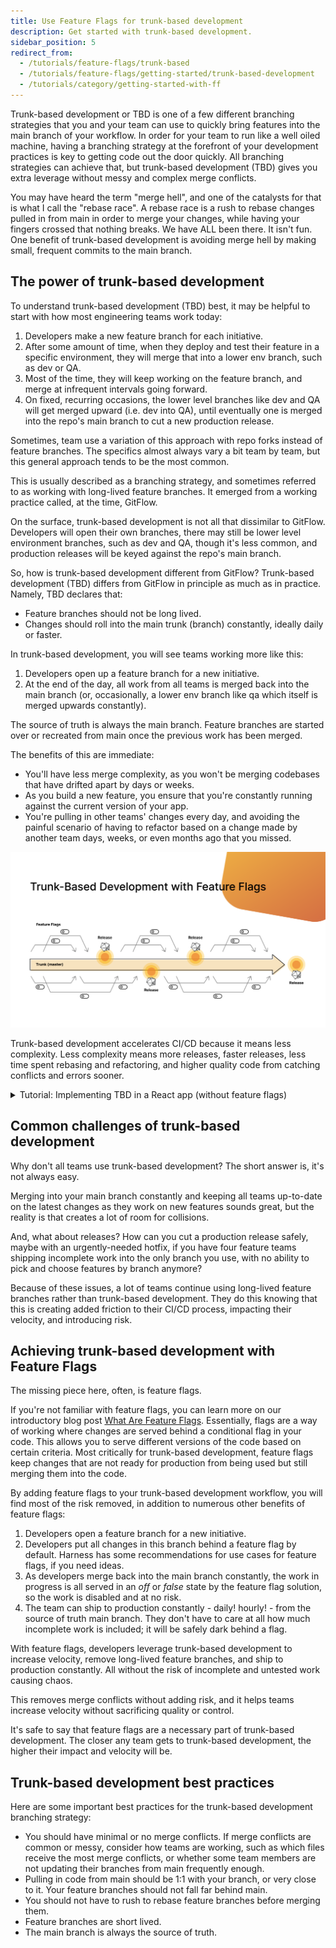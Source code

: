 ```yaml
---
title: Use Feature Flags for trunk-based development
description: Get started with trunk-based development.
sidebar_position: 5
redirect_from:
  - /tutorials/feature-flags/trunk-based
  - /tutorials/feature-flags/getting-started/trunk-based-development
  - /tutorials/category/getting-started-with-ff
---
```


<CTABanner
  buttonText="Learn More"
  title="Continue your learning journey."
  tagline="Take a Feature Flags Certification today!"
  link="/certifications/feature-flags"
  closable={true}
  target="_self"
/>

Trunk-based development or TBD is one of a few different branching strategies that you and your team can use to quickly bring features into the main branch of your workflow. In order for your team to run like a well oiled machine, having a branching strategy at the forefront of your development practices is key to getting code out the door quickly. All branching strategies can achieve that, but trunk-based development (TBD) gives you extra leverage without messy and complex merge conflicts.

You may have heard the term "merge hell", and one of the catalysts for that is what I call the "rebase race". A rebase race is a rush to rebase changes pulled in from main in order to merge your changes, while having your fingers crossed that nothing breaks. We have ALL been there. It isn't fun. One benefit of trunk-based development is avoiding merge hell by making small, frequent commits to the main branch.

## The power of trunk-based development

To understand trunk-based development (TBD) best, it may be helpful to start with how most engineering teams work today:

1. Developers make a new feature branch for each initiative.
2. After some amount of time, when they deploy and test their feature in a specific environment, they will merge that into a lower env branch, such as dev or QA.
3. Most of the time, they will keep working on the feature branch, and merge at infrequent intervals going forward.
4. On fixed, recurring occasions, the lower level branches like dev and QA will get merged upward (i.e. dev into QA), until eventually one is merged into the repo's main branch to cut a new production release.

Sometimes, team use a variation of this approach with repo forks instead of feature branches. The specifics almost always vary a bit team by team, but this general approach tends to be the most common.

This is usually described as a branching strategy, and sometimes referred to as working with long-lived feature branches. It emerged from a working practice called, at the time, GitFlow.

On the surface, trunk-based development is not all that dissimilar to GitFlow. Developers will open their own branches, there may still be lower level environment branches, such as dev and QA, though it's less common, and production releases will be keyed against the repo's main branch.

So, how is trunk-based development different from GitFlow? Trunk-based development (TBD) differs from GitFlow in principle as much as in practice. Namely, TBD declares that:

- Feature branches should not be long lived.
- Changes should roll into the main trunk (branch) constantly, ideally daily or faster.

In trunk-based development, you will see teams working more like this:

1. Developers open up a feature branch for a new initiative.
2. At the end of the day, all work from all teams is merged back into the main branch (or, occasionally, a lower env branch like qa which itself is merged upwards constantly).

The source of truth is always the main branch. Feature branches are started over or recreated from main once the previous work has been merged.

The benefits of this are immediate:

* You'll have less merge complexity, as you won't be merging codebases that have drifted apart by days or weeks.
* As you build a new feature, you ensure that you're constantly running against the current version of your app. 
* You're pulling in other teams' changes every day, and avoiding the painful scenario of having to refactor based on a change made by another team days, weeks, or even months ago that you missed.

![Linting Rules](./static/overview.png)

Trunk-based development accelerates CI/CD because it means less complexity. Less complexity means more releases, faster releases, less time spent rebasing and refactoring, and higher quality code from catching conflicts and errors sooner.

<details>
<summary>Tutorial: Implementing TBD in a React app (without feature flags)</summary>

Follow along with this tutorial and learn how to implement TBD in a React app. This tutorial doesn't include Feature Flags.
<!-- There will be a follow up tutorial on implementing TBD with Feature Flags in a React app. -->

Let's start off by creating a React app. We are going to setup a project with [Create React App](https://create-react-app.dev/docs/getting-started) using `npx`.

1. Open a new terminal, navigate to the directory you want the project to live, and then run `npx create-react-app new-proj` to spin up a new React project. You can replace `new-proj` with whatever the name of your app will be.
2. Change directories into your new project using `cd new-proj`.
3. Kick off your project using `npm start` . Your project will most likely spin up in `localhost:3000`, but if you have another project running on that port, your terminal will prompt you to run it elsewhere, most likely in `3001`, if you want. You can always shut down whatever is running in `3000` and run it from there.
4. Open `localhost` to see a default React app page.

   ![Opening webpage from create react app](./static/tbd-before.png)

5. Open your project in a text editor or IDE, such as [VS Code](https://code.visualstudio.com/).
6. Create a branch off of `main` (your repo's *trunk* branch) and name it whatever you like. For example, your team might use a `tasknumber-feature` naming convention, such as`ISSUE-1234-adds-name-link`.

   To create a branch run `git checkout -b branch-name`. Your terminal automatically updates to your new branch.

7. Make changes however you see fit. They can be big or they can be small. If you are just starting off, edit the `App.js` file. For example, you could make some changes like:

   ```jsx
   <p>
     Trunk-Based Development Demo for my friends!
   </p>
   <a
     className="App-link"
     href="https://harness.io"
     target="_blank"
     rel="noopener noreferrer"
   >
     Head over to Harness's Website to learn more about Feature Flags!
   </a>
   ```

8. Before you run any git commands, run `git init` to initialize your repo. Once you do this you can start tracking changes (adding, committing, pulling, pulling, and so on).
9. You can now add, commit, and run a status on your files and directories. I encourage the use of `git status` all the time to make sure you know exactly what is happening in your project.
10. Run a `git status` to check you work. If all looks good, run `git add` than `git commit -m "initial commit"` . I choose "initial commit" for that very first commit, then, for every commit message after that, I keep it short and concise with present tense. Instead of "added this copy", it would be "adds this copy".

Remember, in the practice of trunk-based development, this branch isn't meant to be long lived. Once you are done with your feature, which might be behind a feature flag initially, make sure to submit a PR and get your branch merged in.

You can use feature flags to hide any features you are working on but also keep moving that branch back into main to relieve the headaches of merge hell. Throughout the course of the development process, the branch should look like this visually.

![Trunk based development visual](./static/tbd-diagram-v2.png)

You can see that the branches are small and are merged right back into main once the PR has been reviewed in merged. The branches shouldn't live longer than two days in my opinion.

Even if you haven't finished your work, this is where feature flags come into play. Hide the feature so when/if the main gets deployed, no one can see your changes. You want to keep these branches short lived to avoid messy merge conflicts.

</details>

## Common challenges of trunk-based development

Why don't all teams use trunk-based development? The short answer is, it's not always easy.

Merging into your main branch constantly and keeping all teams up-to-date on the latest changes as they work on new features sounds great, but the reality is that creates a lot of room for collisions.

And, what about releases? How can you cut a production release safely, maybe with an urgently-needed hotfix, if you have four feature teams shipping incomplete work into the only branch you use, with no ability to pick and choose features by branch anymore?

Because of these issues, a lot of teams continue using long-lived feature branches rather than trunk-based development. They do this knowing that this is creating added friction to their CI/CD process, impacting their velocity, and introducing risk.

## Achieving trunk-based development with Feature Flags

The missing piece here, often, is feature flags.

If you're not familiar with feature flags, you can learn more on our introductory blog post [What Are Feature Flags](https://www.harness.io/blog/what-are-feature-flags). Essentially, flags are a way of working where changes are served behind a conditional flag in your code. This allows you to serve different versions of the code based on certain criteria. Most critically for trunk-based development, feature flags keep changes that are not ready for production  from being used but still merging them into the code.

By adding feature flags to your trunk-based development workflow, you will find most of the risk removed, in addition to numerous other benefits of feature flags:

1. Developers open a feature branch for a new initiative.
2. Developers put all changes in this branch behind a feature flag by default. Harness has some recommendations for use cases for feature flags, if you need ideas.
3. As developers merge back into the main branch constantly, the work in progress is all served in an *off* or *false* state by the feature flag solution, so the work is disabled and at no risk.
4. The team can ship to production constantly - daily! hourly! - from the source of truth main branch. They don't have to care at all how much incomplete work is included; it will be safely dark behind a flag.

With feature flags, developers leverage trunk-based development to increase velocity, remove long-lived feature branches, and ship to production constantly. All without the risk of incomplete and untested work causing chaos.

This removes merge conflicts without adding risk, and it helps teams increase velocity without sacrificing quality or control.

It's safe to say that feature flags are a necessary part of trunk-based development. The closer any team gets to trunk-based development, the higher their impact and velocity will be.

## Trunk-based development best practices

Here are some important best practices for the trunk-based development branching strategy:

- You should have minimal or no merge conflicts. If merge conflicts are common or messy, consider how teams are working, such as which files receive the most merge conflicts, or whether some team members are not updating their branches from main frequently enough.
- Pulling in code from main should be 1:1 with your branch, or very close to it. Your feature branches should not fall far behind main.
- You should not have to rush to rebase feature branches before merging them.
- Feature branches are short lived.
- The main branch is always the source of truth.
